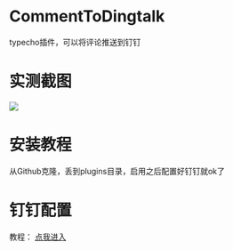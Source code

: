# CommentToDingtalk
typecho插件，可以将评论推送到钉钉

# 实测截图
![](http://www.moleft.cn/usr/uploads/2020/03/2524905473.jpg)

# 安装教程
从Github克隆，丢到plugins目录，启用之后配置好钉钉就ok了

# 钉钉配置
教程： [点我进入](http://www.moleft.cn/post-15.html)
